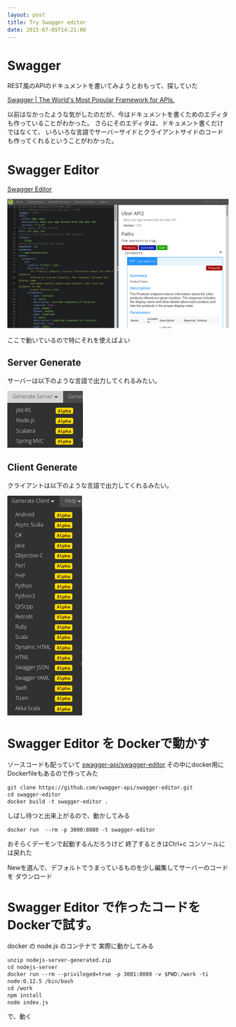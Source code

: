 ```yaml
---
layout: post
title: Try Swagger editor
date: 2015-07-05T14:21:00
---
```

# Swagger
REST風のAPIのドキュメントを書いてみようとおもって、探していた

[Swagger | The World's Most Popular Framework for APIs.](http://swagger.io/ "Swagger | The World's Most Popular Framework for APIs.")

以前はなかったような気がしたのだが、今はドキュメントを書くためのエディタも作っていることがわかった。
さらにそのエディタは、ドキュメント書くだけではなくて、
いろいろな言語でサーバーサイドとクライアントサイドのコードも作ってくれるということがわかった。

# Swagger Editor

[Swagger Editor](http://editor.swagger.io/#/ "Swagger Editor")

![Swagger Editor](/images/swagger-editor.png)

ここで動いているので特にそれを使えばよい

## Server Generate
サーバーは以下のような言語で出力してくれるみたい。

![Swagger Generate Server](/images/swagger-editor-generate-server-list.png)
## Client Generate
クライアントは以下のような言語で出力してくれるみたい。

![Swagger Generate Server](/images/swagger-editor-generate-client-list.png)

# Swagger Editor を Dockerで動かす

ソースコードも配っていて
[swagger-api/swagger-editor](https://github.com/swagger-api/swagger-editor "swagger-api/swagger-editor")
その中にdocker用にDockerfileもあるので作ってみた

```
git clone https://github.com/swagger-api/swagger-editor.git
cd swagger-editor
docker build -t swagger-editor .
```
しばし待つと出来上がるので、動かしてみる

```
docker run  --rm -p 3000:8080 -t swagger-editor
```
おそらくデーモンで起動するんだろうけど
終了するときはCtrl+c
コンソールには戻れた



Newを選んで、デフォルトでうまっているものを少し編集してサーバーのコードを
ダウンロード

# Swagger Editor で作ったコードをDockerで試す。

docker の node.js のコンテナで
実際に動かしてみる

```
unzip nodejs-server-generated.zip
cd nodejs-server
docker run --rm --privileged=true -p 3001:8080 -v $PWD:/work -ti node:0.12.5 /bin/bash
cd /work
npm install
node index.js
```

で、動く
